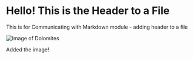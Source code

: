# Hello! This is the Header to a File

This is for Communicating with Markdown module - adding header to a file

![Image of Dolomites]([https://imgur.com/a/LKKwmav](https://imgur.com/a/SNMCJam)https://imgur.com/a/SNMCJam)

Added the image!
